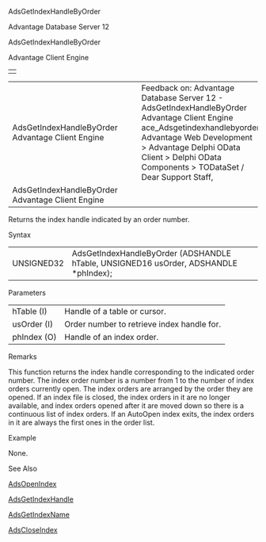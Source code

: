AdsGetIndexHandleByOrder




Advantage Database Server 12  

AdsGetIndexHandleByOrder

Advantage Client Engine

|  |
| --- |
|  |

|  |  |  |  |  |
| --- | --- | --- | --- | --- |
| AdsGetIndexHandleByOrder  Advantage Client Engine |  |  | Feedback on: Advantage Database Server 12 - AdsGetIndexHandleByOrder Advantage Client Engine ace\_Adsgetindexhandlebyorder Advantage Web Development > Advantage Delphi OData Client > Delphi OData Components > TODataSet / Dear Support Staff, |  |
| AdsGetIndexHandleByOrder  Advantage Client Engine |  |  |  |  |

Returns the index handle indicated by an order number.

Syntax

|  |  |
| --- | --- |
| UNSIGNED32 | AdsGetIndexHandleByOrder (ADSHANDLE hTable,  UNSIGNED16 usOrder,  ADSHANDLE \*phIndex); |

Parameters

|  |  |
| --- | --- |
| hTable (I) | Handle of a table or cursor. |
| usOrder (I) | Order number to retrieve index handle for. |
| phIndex (O) | Handle of an index order. |

Remarks

This function returns the index handle corresponding to the indicated order number. The index order number is a number from 1 to the number of index orders currently open. The index orders are arranged by the order they are opened. If an index file is closed, the index orders in it are no longer available, and index orders opened after it are moved down so there is a continuous list of index orders. If an AutoOpen index exits, the index orders in it are always the first ones in the order list.

Example

None.

See Also

[AdsOpenIndex](ace_adsopenindex.htm)

[AdsGetIndexHandle](ace_adsgetindexhandle.htm)

[AdsGetIndexName](ace_adsgetindexname.htm)

[AdsCloseIndex](ace_adscloseindex.htm)
